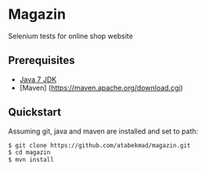 # Magazin
Selenium tests for online shop website

## Prerequisites
* [Java 7 JDK](http://www.oracle.com/technetwork/java/javase/downloads/index.html)
* [Maven] (https://maven.apache.org/download.cgi) 

## Quickstart

Assuming git, java and maven are installed and set to path:

```bash
$ git clone https://github.com/atabekmad/magazin.git
$ cd magazin
$ mvn install
```



